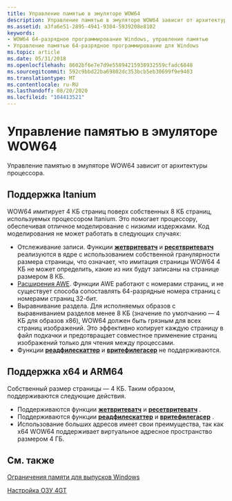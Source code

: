 ```yaml
---
title: Управление памятью в эмуляторе WOW64
description: Управление памятью в эмуляторе WOW64 зависит от архитектуры процессора.
ms.assetid: a3fa6e51-2895-4941-9304-5939208e8102
keywords:
- WOW64 64-разрядное программирование Windows, управление памятью
- Управление памятью 64-разрядное программирование для Windows
ms.topic: article
ms.date: 05/31/2018
ms.openlocfilehash: 8602bf6e7e7d9e55894215938932559cfadc6848
ms.sourcegitcommit: 592c9bbd22ba69802dc353bcb5eb30699f9e9403
ms.translationtype: MT
ms.contentlocale: ru-RU
ms.lasthandoff: 08/20/2020
ms.locfileid: "104413521"
---
```

# <a name="memory-management-under-wow64"></a>Управление памятью в эмуляторе WOW64

Управление памятью в эмуляторе WOW64 зависит от архитектуры процессора.

## <a name="itanium-support"></a>Поддержка Itanium

WOW64 имитирует 4 КБ страниц поверх собственных 8 КБ страниц, используемых процессором Itanium. Это помогает процессору, обеспечивая отличное моделирование с низкими издержками. Код моделирования не может работать в следующих случаях:

-   Отслеживание записи. Функции [**жетвритеватч**](/windows/desktop/api/memoryapi/nf-memoryapi-getwritewatch) и [**ресетвритеватч**](/windows/desktop/api/memoryapi/nf-memoryapi-resetwritewatch) реализуются в ядре с использованием собственной гранулярности размера страницы, что означает, что имитация страницы WOW64 4 КБ не может определить, какие из них будут записаны на странице размером 8 КБ.
-   [Расширения AWE](/windows/desktop/Memory/address-windowing-extensions). Функции AWE работают с номерами страниц, и не существует способа сопоставлять 64-разрядные номера страниц с номерами страниц 32-бит.
-   Выравнивание раздела. Для исполняемых образов с выравниванием разделов менее 8 КБ (значение по умолчанию — 4 КБ для образов x86), WOW64 должен быть грязным для всех страниц изображений. Это эффективно копирует каждую страницу в файл подкачки и предотвращает совместное применение страниц изображений только для чтения между процессами.
-   Функции [**реадфилескаттер**](/windows/desktop/api/fileapi/nf-fileapi-readfilescatter) и [**вритефилегасер**](/windows/desktop/api/fileapi/nf-fileapi-writefilegather) не поддерживаются.

## <a name="x64-and-arm64-support"></a>Поддержка x64 и ARM64

Собственный размер страницы — 4 КБ. Таким образом, поддерживаются следующие действия.

-   Поддерживаются функции [**жетвритеватч**](/windows/desktop/api/memoryapi/nf-memoryapi-getwritewatch) и [**ресетвритеватч**](/windows/desktop/api/memoryapi/nf-memoryapi-resetwritewatch) .
-   Поддерживаются функции [**реадфилескаттер**](/windows/desktop/api/fileapi/nf-fileapi-readfilescatter) и [**вритефилегасер**](/windows/desktop/api/fileapi/nf-fileapi-writefilegather) .
-   Использование больших адресов имеет свои преимущества, так как x64 WOW64 поддерживает виртуальное адресное пространство размером 4 ГБ.

## <a name="related-topics"></a>См. также

<dl> <dt>

[Ограничения памяти для выпусков Windows](/windows/desktop/Memory/memory-limits-for-windows-releases)
</dt> <dt>

[Настройка ОЗУ 4GT](/windows/desktop/Memory/4-gigabyte-tuning)
</dt> </dl>

 

 